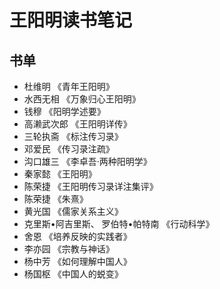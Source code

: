 # 王阳明读书笔记
## 书单
* 杜维明 《青年王阳明》
* 水西无相  《万象归心王阳明》
* 钱穆  《阳明学述要》
* 高濑武次郎  《王阳明详传》
* 三轮执斋  《标注传习录》
* 邓爱民  《传习录注疏》
* 沟口雄三  《李卓吾·两种阳明学》
* 秦家懿  《王阳明》
* 陈荣捷  《王阳明传习录详注集评》
* 陈荣捷  《朱熹》
* 黄光国  《儒家关系主义》
* 克里斯•阿吉里斯、 罗伯特•帕特南  《行动科学》
* 舍恩  《培养反映的实践者》
* 李亦园  《宗教与神话》
* 杨中芳  《如何理解中国人》
* 杨国枢  《中国人的蜕变》



